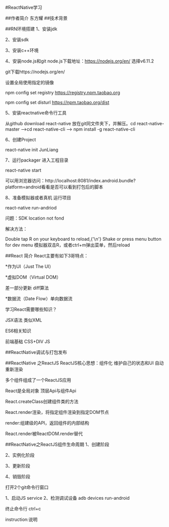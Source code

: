 #ReactNative学习

##作者简介
东方耀
##技术背景

##RN环境搭建
1、安装jdk

2、安装sdk

3、安装c++环境

4、安装node.js和git
node.js下载地址：https://nodejs.org/en/ 选择v6.11.2

git下载https://nodejs.org/en/

设置全局使用指定的镜像

npm config set registry https://registry.npm.taobao.org

npm config set disturl https://npm.taobao.org/dist

5、安装reactnative命令行工具

从github download react-native 放在git同文件夹下，并解压。cd react-native-master		——>cd react-native-cli  ——>  npm install -g react-native-cli

6、创建Project

react-native init JunLiang

7、运行packager 进入工程目录

react-native start

可以用浏览器访问：http://localhost:8081/index.android.bundle?platform=android看看是否可以看到打包后的脚本

8、准备模拟器或者真机 运行项目

react-native run-andriod

问题：SDK location not fond

解决方法：

Double tap R on your keyboard to reload,{'\n'}
          Shake or press menu button for dev menu
模拟器双击R，或者ctrl+m弹出菜单，然后reload

##React 简介
React主要有如下3哥特点：

*作为UI（Just The UI）

*虚拟DOM（Virtual DOM）

差一部分更新 diff算法

*数据流（Date Flow）单向数据流

学习React需要哪些知识？

JSX语法   类似XML

ES6相关知识

前端基础  CSS+DIV  JS

##ReactNative调试与打包发布

##ReactNative 之ReactJS
ReactJS核心思想：组件化  维护自己的状态和UI 自动重新渲染

多个组件组成了一个ReactJS应用

React是全局对象  顶层Api与组件Api

React.createClass创建组件类的方法

React.render渲染，将指定组件渲染到指定DOM节点

render:组建级的API，返回组件的内部结构

React.render被ReactDOM.render替代

##ReactNative之ReactJS组件生命周期
1、创建阶段

2、实例化阶段

3、更新阶段

4、销毁阶段

打开2个git命令行窗口

1、启动JS service
2、检测调试设备 adb devices  run-android

终止命令行 ctrl+c

instruction:说明

